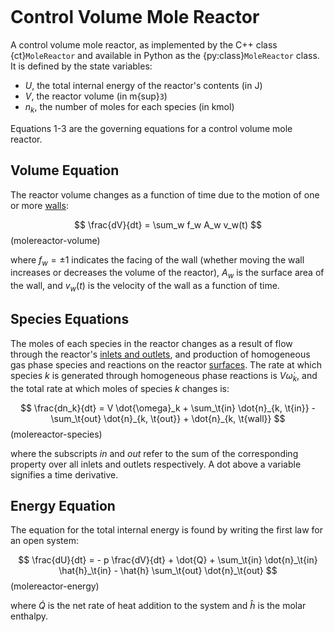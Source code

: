 ```{py:currentmodule} cantera
```

# Control Volume Mole Reactor

A control volume mole reactor, as implemented by the C++ class {ct}`MoleReactor` and
available in Python as the {py:class}`MoleReactor` class. It is defined by the state
variables:

- $U$, the total internal energy of the reactor's contents (in J)
- $V$, the reactor volume (in m{sup}`3`)
- $n_k$, the number of moles for each species (in kmol)

Equations 1-3 are the governing equations for a control volume mole reactor.

## Volume Equation

The reactor volume changes as a function of time due to the motion of one or
more [walls](sec-wall):

$$
\frac{dV}{dt} = \sum_w f_w A_w v_w(t)
$$ (molereactor-volume)

where $f_w = \pm 1$ indicates the facing of the wall (whether moving the wall increases
or decreases the volume of the reactor), $A_w$ is the surface area of the wall, and
$v_w(t)$ is the velocity of the wall as a function of time.

## Species Equations

The moles of each species in the reactor changes as a result of flow through the
reactor's [inlets and outlets](sec-flow-device), and production of homogeneous gas phase
species and reactions on the reactor [surfaces](sec-reactor-surface). The rate at which
species $k$ is generated through homogeneous phase reactions is $V \dot{\omega}_k$, and
the total rate at which moles of species $k$ changes is:

$$
\frac{dn_k}{dt} = V \dot{\omega}_k + \sum_\t{in} \dot{n}_{k, \t{in}}
                  - \sum_\t{out} \dot{n}_{k, \t{out}} + \dot{n}_{k, \t{wall}}
$$ (molereactor-species)

where the subscripts *in* and *out* refer to the sum of the corresponding property over
all inlets and outlets respectively. A dot above a variable signifies a time derivative.

## Energy Equation

The equation for the total internal energy is found by writing the first law for an open
system:

$$
\frac{dU}{dt} = - p \frac{dV}{dt} + \dot{Q} + \sum_\t{in} \dot{n}_\t{in} \hat{h}_\t{in}
                - \hat{h} \sum_\t{out} \dot{n}_\t{out}
$$ (molereactor-energy)

where $\dot{Q}$ is the net rate of heat addition to the system and $\hat{h}$ is the
molar enthalpy.
